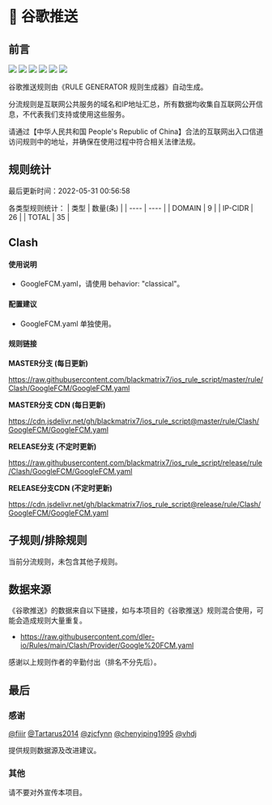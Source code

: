 # 🧸 谷歌推送

## 前言

![](https://shields.io/badge/-移除重复规则-ff69b4) ![](https://shields.io/badge/-DOMAIN与DOMAIN--SUFFIX合并-green) ![](https://shields.io/badge/-DOMAIN--SUFFIX间合并-critical) ![](https://shields.io/badge/-DOMAIN与DOMAIN--KEYWORD合并-9cf) ![](https://shields.io/badge/-DOMAIN--SUFFIX与DOMAIN--KEYWORD合并-blue) ![](https://shields.io/badge/-IP--CIDR(6)合并-blueviolet) 

谷歌推送规则由《RULE GENERATOR 规则生成器》自动生成。

分流规则是互联网公共服务的域名和IP地址汇总，所有数据均收集自互联网公开信息，不代表我们支持或使用这些服务。

请通过【中华人民共和国 People's Republic of China】合法的互联网出入口信道访问规则中的地址，并确保在使用过程中符合相关法律法规。

## 规则统计

最后更新时间：2022-05-31 00:56:58

各类型规则统计：
| 类型 | 数量(条)  | 
| ---- | ----  |
| DOMAIN | 9  | 
| IP-CIDR | 26  | 
| TOTAL | 35  | 


## Clash 

#### 使用说明
- GoogleFCM.yaml，请使用 behavior: "classical"。

#### 配置建议
- GoogleFCM.yaml 单独使用。

#### 规则链接
**MASTER分支 (每日更新)**

https://raw.githubusercontent.com/blackmatrix7/ios_rule_script/master/rule/Clash/GoogleFCM/GoogleFCM.yaml

**MASTER分支 CDN (每日更新)**

https://cdn.jsdelivr.net/gh/blackmatrix7/ios_rule_script@master/rule/Clash/GoogleFCM/GoogleFCM.yaml

**RELEASE分支 (不定时更新)**

https://raw.githubusercontent.com/blackmatrix7/ios_rule_script/release/rule/Clash/GoogleFCM/GoogleFCM.yaml

**RELEASE分支CDN (不定时更新)**

https://cdn.jsdelivr.net/gh/blackmatrix7/ios_rule_script@release/rule/Clash/GoogleFCM/GoogleFCM.yaml

## 子规则/排除规则


当前分流规则，未包含其他子规则。

## 数据来源

《谷歌推送》的数据来自以下链接，如与本项目的《谷歌推送》规则混合使用，可能会造成规则大量重复。

- https://raw.githubusercontent.com/dler-io/Rules/main/Clash/Provider/Google%20FCM.yaml


感谢以上规则作者的辛勤付出（排名不分先后）。

## 最后

### 感谢

[@fiiir](https://github.com/fiiir) [@Tartarus2014](https://github.com/Tartarus2014) [@zjcfynn](https://github.com/zjcfynn) [@chenyiping1995](https://github.com/chenyiping1995) [@vhdj](https://github.com/vhdj)

提供规则数据源及改进建议。

### 其他

请不要对外宣传本项目。